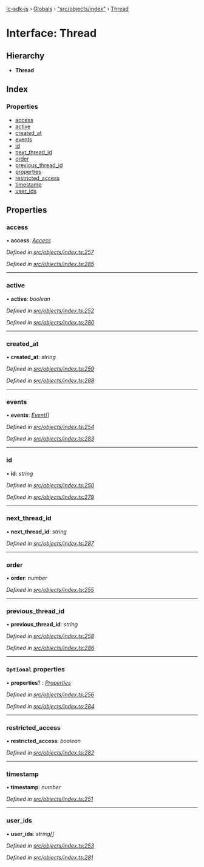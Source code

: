 [lc-sdk-js](../README.md) › [Globals](../globals.md) › ["src/objects/index"](../modules/_src_objects_index_.md) › [Thread](_src_objects_index_.thread.md)

# Interface: Thread

## Hierarchy

* **Thread**

## Index

### Properties

* [access](_src_objects_index_.thread.md#access)
* [active](_src_objects_index_.thread.md#active)
* [created_at](_src_objects_index_.thread.md#created_at)
* [events](_src_objects_index_.thread.md#events)
* [id](_src_objects_index_.thread.md#id)
* [next_thread_id](_src_objects_index_.thread.md#next_thread_id)
* [order](_src_objects_index_.thread.md#order)
* [previous_thread_id](_src_objects_index_.thread.md#previous_thread_id)
* [properties](_src_objects_index_.thread.md#optional-properties)
* [restricted_access](_src_objects_index_.thread.md#restricted_access)
* [timestamp](_src_objects_index_.thread.md#timestamp)
* [user_ids](_src_objects_index_.thread.md#user_ids)

## Properties

###  access

• **access**: *[Access](_src_objects_index_.access.md)*

*Defined in [src/objects/index.ts:257](https://github.com/livechat/lc-sdk-js/blob/38eeefe/src/objects/index.ts#L257)*

*Defined in [src/objects/index.ts:285](https://github.com/livechat/lc-sdk-js/blob/38eeefe/src/objects/index.ts#L285)*

___

###  active

• **active**: *boolean*

*Defined in [src/objects/index.ts:252](https://github.com/livechat/lc-sdk-js/blob/38eeefe/src/objects/index.ts#L252)*

*Defined in [src/objects/index.ts:280](https://github.com/livechat/lc-sdk-js/blob/38eeefe/src/objects/index.ts#L280)*

___

###  created_at

• **created_at**: *string*

*Defined in [src/objects/index.ts:259](https://github.com/livechat/lc-sdk-js/blob/38eeefe/src/objects/index.ts#L259)*

*Defined in [src/objects/index.ts:288](https://github.com/livechat/lc-sdk-js/blob/38eeefe/src/objects/index.ts#L288)*

___

###  events

• **events**: *[Event](../modules/_src_objects_index_.md#event)[]*

*Defined in [src/objects/index.ts:254](https://github.com/livechat/lc-sdk-js/blob/38eeefe/src/objects/index.ts#L254)*

*Defined in [src/objects/index.ts:283](https://github.com/livechat/lc-sdk-js/blob/38eeefe/src/objects/index.ts#L283)*

___

###  id

• **id**: *string*

*Defined in [src/objects/index.ts:250](https://github.com/livechat/lc-sdk-js/blob/38eeefe/src/objects/index.ts#L250)*

*Defined in [src/objects/index.ts:279](https://github.com/livechat/lc-sdk-js/blob/38eeefe/src/objects/index.ts#L279)*

___

###  next_thread_id

• **next_thread_id**: *string*

*Defined in [src/objects/index.ts:287](https://github.com/livechat/lc-sdk-js/blob/38eeefe/src/objects/index.ts#L287)*

___

###  order

• **order**: *number*

*Defined in [src/objects/index.ts:255](https://github.com/livechat/lc-sdk-js/blob/38eeefe/src/objects/index.ts#L255)*

___

###  previous_thread_id

• **previous_thread_id**: *string*

*Defined in [src/objects/index.ts:258](https://github.com/livechat/lc-sdk-js/blob/38eeefe/src/objects/index.ts#L258)*

*Defined in [src/objects/index.ts:286](https://github.com/livechat/lc-sdk-js/blob/38eeefe/src/objects/index.ts#L286)*

___

### `Optional` properties

• **properties**? : *[Properties](_src_objects_index_.properties.md)*

*Defined in [src/objects/index.ts:256](https://github.com/livechat/lc-sdk-js/blob/38eeefe/src/objects/index.ts#L256)*

*Defined in [src/objects/index.ts:284](https://github.com/livechat/lc-sdk-js/blob/38eeefe/src/objects/index.ts#L284)*

___

###  restricted_access

• **restricted_access**: *boolean*

*Defined in [src/objects/index.ts:282](https://github.com/livechat/lc-sdk-js/blob/38eeefe/src/objects/index.ts#L282)*

___

###  timestamp

• **timestamp**: *number*

*Defined in [src/objects/index.ts:251](https://github.com/livechat/lc-sdk-js/blob/38eeefe/src/objects/index.ts#L251)*

___

###  user_ids

• **user_ids**: *string[]*

*Defined in [src/objects/index.ts:253](https://github.com/livechat/lc-sdk-js/blob/38eeefe/src/objects/index.ts#L253)*

*Defined in [src/objects/index.ts:281](https://github.com/livechat/lc-sdk-js/blob/38eeefe/src/objects/index.ts#L281)*
